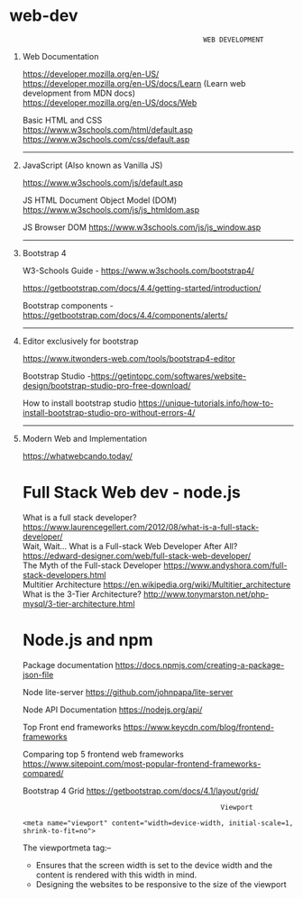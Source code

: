 # web-dev

                                                    WEB DEVELOPMENT

1. Web Documentation <br/>

   https://developer.mozilla.org/en-US/ <br/>
   https://developer.mozilla.org/en-US/docs/Learn (Learn web development from MDN docs) <br/>
   https://developer.mozilla.org/en-US/docs/Web
   
   Basic HTML and CSS <br/>
   https://www.w3schools.com/html/default.asp
   https://www.w3schools.com/css/default.asp
   
   --------------------------------------------------
   
2. JavaScript (Also known as Vanilla JS) <br/>

   https://www.w3schools.com/js/default.asp

   JS HTML Document Object Model (DOM)
   https://www.w3schools.com/js/js_htmldom.asp

   JS Browser DOM
   https://www.w3schools.com/js/js_window.asp

   --------------------------------------------------

3. Bootstrap 4 <br/>
   
   W3-Schools Guide - https://www.w3schools.com/bootstrap4/

   https://getbootstrap.com/docs/4.4/getting-started/introduction/ 

   Bootstrap components - https://getbootstrap.com/docs/4.4/components/alerts/

   --------------------------------------------------

4. Editor exclusively for bootstrap <br/>
   
   https://www.itwonders-web.com/tools/bootstrap4-editor

   Bootstrap Studio -https://getintopc.com/softwares/website-design/bootstrap-studio-pro-free-download/

   How to install bootstrap studio 
   https://unique-tutorials.info/how-to-install-bootstrap-studio-pro-without-errors-4/

   --------------------------------------------------

5. Modern Web and Implementation <br/>

   https://whatwebcando.today/
   
   
   # Full Stack Web dev - node.js 
                                                        
   What is a full stack developer?
   https://www.laurencegellert.com/2012/08/what-is-a-full-stack-developer/
   <br>
   Wait, Wait… What is a Full-stack Web Developer After All?
   https://edward-designer.com/web/full-stack-web-developer/ 
   <br>
   The Myth of the Full-stack Developer
   https://www.andyshora.com/full-stack-developers.html 
   <br>
   Multitier Architecture
   https://en.wikipedia.org/wiki/Multitier_architecture 
   <br>
   What is the 3-Tier Architecture?
   http://www.tonymarston.net/php-mysql/3-tier-architecture.html
   <br>
   # Node.js and npm

   Package documentation
   https://docs.npmjs.com/creating-a-package-json-file

   Node lite-server
   https://github.com/johnpapa/lite-server

   Node API Documentation
   https://nodejs.org/api/

   Top Front end frameworks
   https://www.keycdn.com/blog/frontend-frameworks

   Comparing top 5 frontend web frameworks
   https://www.sitepoint.com/most-popular-frontend-frameworks-compared/

   Bootstrap 4 Grid
   https://getbootstrap.com/docs/4.1/layout/grid/

                                                        Viewport 

   `<meta name="viewport" content="width=device-width, initial-scale=1, shrink-to-fit=no">`

   The viewportmeta tag:–
   * Ensures that the screen width is set to the device width and the content is rendered with this width in mind.
   * Designing the websites to be responsive to the size of the viewport